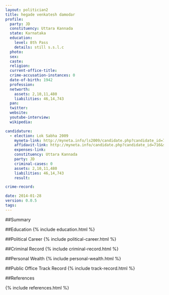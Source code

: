 ```yaml
---
layout: politician2
title: hegade venkatesh damodar
profile: 
  party: JD
  constituency: Uttara Kannada
  state: Karnataka
  education: 
    level: 8th Pass
    details: still s.s.l.c
  photo: 
  sex: 
  caste: 
  religion: 
  current-office-title: 
  crime-accusation-instances: 0
  date-of-birth: 1942
  profession: 
  networth: 
    assets: 2,10,11,480
    liabilities: 46,14,743
  pan: 
  twitter: 
  website: 
  youtube-interview: 
  wikipedia: 

candidature: 
  - election: Lok Sabha 2009
    myneta-link: http://myneta.info/ls2009/candidate.php?candidate_id=716
    affidavit-link: http://myneta.info/candidate.php?candidate_id=716&scan=original
    expenses-link: 
    constituency: Uttara Kannada 
    party: JD
    criminal-cases: 0
    assets: 2,10,11,480
    liabilities: 46,14,743
    result:  

crime-record: 

date: 2014-01-28
version: 0.0.5
tags: 
---
```

##Summary


##Education
{% include education.html %}


##Political Career
{% include political-career.html %}


##Criminal Record
{% include criminal-record.html %}


##Personal Wealth
{% include personal-wealth.html %}


##Public Office Track Record
{% include track-record.html %}


##References


{% include references.html %}